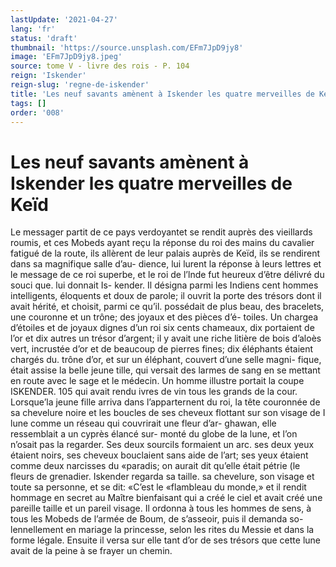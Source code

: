 ```yaml
---
lastUpdate: '2021-04-27'
lang: 'fr'
status: 'draft'
thumbnail: 'https://source.unsplash.com/EFm7JpD9jy8'
image: 'EFm7JpD9jy8.jpeg'
source: tome V - livre des rois - P. 104
reign: 'Iskender'
reign-slug: 'regne-de-iskender'
title: 'Les neuf savants amènent à Iskender les quatre merveilles de Keïd | Le Livre des Rois | Shâhnâmeh'
tags: []
order: '008'
---
```


<!-- LTeX: language=fr -->

# Les neuf savants amènent à Iskender les quatre merveilles de Keïd

Le messager partit de ce pays verdoyantet se rendit auprès des vieillards roumis, et ces Mobeds ayant reçu la réponse du roi des mains du cavalier fatigué
de la route, ils allèrent de leur palais auprès de Keïd, ils se rendirent dans sa magnifique salle d’au- dience, lui lurent la réponse à leurs lettres et le message de ce roi superbe, et le roi de l’lnde fut heureux d’être délivré du souci que. lui donnait Is-
kender. Il désigna parmi les Indiens cent hommes intelligents, éloquents et doux de parole; il ouvrit la porte des trésors dont il avait hérité, et choisit, parmi
ce qu’il. possédait de plus beau, des bracelets, une couronne et un trône; des joyaux et des pièces d’é-
toiles. Un chargea d’étoiles et de joyaux dignes d’un
roi six cents chameaux, dix portaient de l’or et dix autres un trésor d’argent; il y avait une riche litière
de bois d’aloès vert, incrustée d’or et de beaucoup de pierres fines; dix éléphants étaient chargés du. trône
d’or, et sur un éléphant, couvert d’une selle magni-
fique, était assise la belle jeune tille, qui versait des
larmes de sang en se mettant en route avec le sage et le médecin. Un homme illustre portait la coupe
ISKENDER. 105 qui avait rendu ivres de vin tous les grands de la
cour. Lorsque’la jeune fille arriva dans l’apparternent
du roi, la tête couronnée de sa chevelure noire et
les boucles de ses cheveux flottant sur son visage de I lune comme un réseau qui couvrirait une fleur d’ar- ghawan, elle ressemblait a un cyprès élancé sur-
monté du globe de la lune, et l’on n’osait pas la
regarder. Ses deux sourcils formaient un arc. ses deux yeux étaient noirs, ses cheveux bouclaient sans aide de l’art; ses yeux étaient comme deux narcisses du
«paradis; on aurait dit qu’elle était pétrie (le fleurs de
grenadier. Iskender regarda sa taille. sa chevelure, son visage et toute sa personne, et se dit: «C’est le «flambleau du monde,» et il rendit hommage en secret au Maître bienfaisant qui a créé le ciel et avait
créé une pareille taille et un pareil visage. Il ordonna
à tous les hommes de sens, à tous les Mobeds de l’armée de Boum, de s’asseoir, puis il demanda so- lennellement en mariage la princesse, selon les rites du Messie et dans la forme légale. Ensuite il versa sur elle tant d’or de ses trésors que cette lune avait
de la peine à se frayer un chemin.
